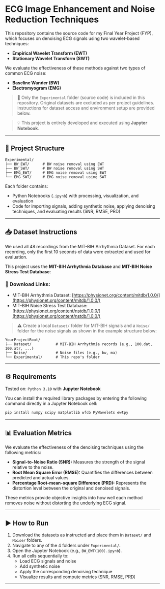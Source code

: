 # ECG Image Enhancement and Noise Reduction Techniques

This repository contains the source code for my Final Year Project (FYP), which focuses on denoising ECG signals using two wavelet-based techniques:
- **Empirical Wavelet Transform (EWT)**
- **Stationary Wavelet Transform (SWT)**

We evaluate the effectiveness of these methods against two types of common ECG noise:
- **Baseline Wander (BW)**
- **Electromyogram (EMG)**

> 📁 Only the `Experimental` folder (source code) is included in this repository. Original datasets are excluded as per project guidelines. Instructions for dataset access and environment setup are provided below.

> 💡 This project is entirely developed and executed using **Jupyter Notebook**.

---

## 📁 Project Structure

```
Experimental/
├── BW_EWT/      # BW noise removal using EWT
├── BW_SWT/      # BW noise removal using SWT
├── EMG_EWT/     # EMG noise removal using EWT
└── EMG_SWT/     # EMG noise removal using SWT
```

Each folder contains:
- Python Notebooks (`.ipynb`) with processing, visualization, and evaluation
- Code for importing signals, adding synthetic noise, applying denoising techniques, and evaluating results (SNR, RMSE, PRD)

---

## 📥 Dataset Instructions

We used all 48 recordings from the MIT-BIH Arrhythmia Dataset. For each recording, only the first 10 seconds of data were extracted and used for evaluation.

This project uses the **MIT-BIH Arrhythmia Database** and **MIT-BIH Noise Stress Test Database**:

### 🔗 Download Links:
- MIT-BIH Arrhythmia Dataset: [https://physionet.org/content/mitdb/1.0.0/](https://physionet.org/content/mitdb/1.0.0/)
- MIT-BIH Noise Stress Test Database: [https://physionet.org/content/nstdb/1.0.0/](https://physionet.org/content/nstdb/1.0.0/)

> ⚠️ Create a local `Dataset/` folder for MIT-BIH signals and a `Noise/` folder for the noise signals as shown in the example structure below:

```
YourProjectRoot/
├── Dataset/           # MIT-BIH Arrhythmia records (e.g., 100.dat, 100.atr, ...)
├── Noise/             # Noise files (e.g., bw, ma)
└── Experimental/      # This repo's folder
```

---

## ⚙️ Requirements

Tested on: `Python 3.10` with **Jupyter Notebook**

You can install the required library packages by entering the following command directly in a Jupyter Notebook cell:

```bash
pip install numpy scipy matplotlib wfdb PyWavelets ewtpy
```

---

## 📊 Evaluation Metrics

We evaluate the effectiveness of the denoising techniques using the following metrics:

- **Signal-to-Noise Ratio (SNR):** Measures the strength of the signal relative to the noise.
- **Root Mean Square Error (RMSE):** Quantifies the differences between predicted and actual values.
- **Percentage Root-mean-square Difference (PRD):** Represents the distortion level between the original and denoised signals.

These metrics provide objective insights into how well each method removes noise without distorting the underlying ECG signal.

---

## ▶️ How to Run

1. Download the datasets as instructed and place them in `Dataset/` and `Noise/` folders.
2. Navigate to any of the 4 folders under `Experimental/`.
3. Open the Jupyter Notebook (e.g., `BW_EWT(100).ipynb`).
4. Run all cells sequentially to:
   - Load ECG signals and noise
   - Add synthetic noise
   - Apply the corresponding denoising technique
   - Visualize results and compute metrics (SNR, RMSE, PRD)

---
